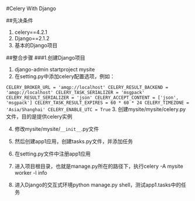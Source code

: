 #Celery With Django

##先决条件
1. celery==4.2.1
2. Django==2.1.2
3. 基本的Django项目

##整合步骤
###1.创建Django项目

1. django-admin startproject mysite
2. 在setting.py中添加celery配置选项，例如：

`
CELERY_BROKER_URL = 'amqp://localhost'
CELERY_RESULT_BACKEND = 'amqp://localhost'
CELERY_TASK_SERIALIZER = 'msgpack'
CELERY_RESULT_SERIALIZER = 'json'
CELERY_ACCEPT_CONTENT = ['json', 'msgpack']
CELERY_TASK_RESULT_EXPIRES = 60 * 60 * 24
CELERY_TIMEZONE = 'Asia/Shanghai'
CELERY_ENABLE_UTC = True
`
3. 创建mysite/mysite/celery.py文件，目的是提供celery实例

4. 修改mysite/mysite/`__init__`.py文件

5. 然后创建app1应用，创建tasks.py文件，并添加任务

6. 在setting.py文件中注册app1应用

7. 进入项目根目录，也就是manage.py所在的路径下，执行celery -A mysite worker -l info

8. 进入Django的交互式环境python manage.py shell，测试app1.tasks中的任务